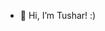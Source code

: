 - 👋 Hi, I’m Tushar! :)

<!---
TusharAgarwal10/TusharAgarwal10 is a ✨ special ✨ repository because its `README.md` (this file) appears on your GitHub profile.
You can click the Preview link to take a look at your changes.
--->
